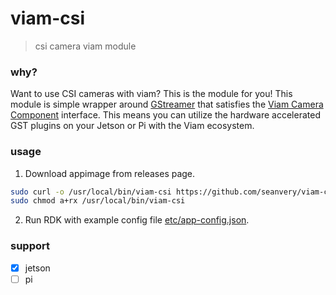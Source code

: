 # viam-csi
> csi camera viam module

### why?

Want to use CSI cameras with viam? This is the module for you! This module is simple wrapper around [GStreamer](https://gstreamer.freedesktop.org/documentation/?gi-language=c) that satisfies the [Viam Camera Component](https://docs.viam.com/components/camera/webcam/) interface. This means you can utilize the hardware accelerated GST plugins on your Jetson or Pi with the Viam ecosystem.

### usage

1. Download appimage from releases page.
```bash
sudo curl -o /usr/local/bin/viam-csi https://github.com/seanvery/viam-csi/archive/refs/tags/v0.0.01-viam-csi
sudo chmod a+rx /usr/local/bin/viam-csi
```

2. Run RDK with example config file [etc/app-config.json](https://github.com/seanavery/viam-csi/blob/master/etc/app-config.json).

### support
- [x] jetson
- [ ] pi

